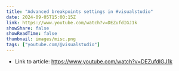 ```yaml
---
title: "Advanced breakpoints settings in #visualstudio"
date: 2024-09-05T15:00:15Z
link: https://www.youtube.com/watch?v=DEZufdIGJ1k
showShare: false
showReadTime: false
thumbnail: images/misc.png
tags: ["youtube.com/@visualstudio"]
---
```



- Link to article: https://www.youtube.com/watch?v=DEZufdIGJ1k
